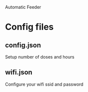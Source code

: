 Automatic Feeder


# Config files
## config.json
Setup number of doses and hours

## wifi.json
Configure your wifi ssid and password